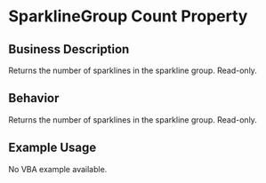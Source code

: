 # SparklineGroup Count Property

## Business Description
Returns the number of sparklines in the sparkline group. Read-only.

## Behavior
Returns the number of sparklines in the sparkline group. Read-only.

## Example Usage
No VBA example available.